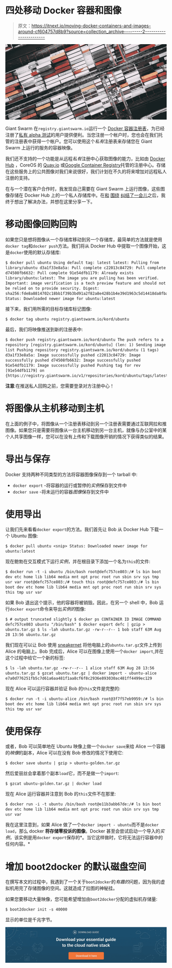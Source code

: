 # 四处移动 Docker 容器和图像

> 原文：<https://itnext.io/moving-docker-containers-and-images-around-cf604757d8b9?source=collection_archive---------2----------------------->

[![](img/a0e34fec13599cf2d6b30f1899f61a05.png)](http://www.giantswarm.io)

Giant Swarm 在`registry.giantswarm.io`运行一个 [Docker 容器注册表](https://github.com/docker/docker-registry)，为已经注册了[私有 alpha 测试](https://giantswarm.io/request-invite/)的用户提供便利。当您注册一个帐户时，您也会在我们托管的注册表中获得一个帐户。您可以使用这个*私有*注册表来存储您在 Giant Swarm 上运行的服务的容器映像。

我们还不支持的一个功能是从远程*私有*注册中心获取图像的能力，比如由 [Docker Hub](https://hub.docker.com) ，CoreOS 的 [Quay.io](https://quay.io/) 或[Google Container Registry](https://cloud.google.com/container-registry/)托管的注册中心。存储在这些服务上的公共图像对我们来说很好，我们计划在不久的将来增加对远程私人注册的支持。

在与一个潜在客户合作时，我发现自己需要在 Giant Swarm 上运行图像，这些图像存储在 Docker Hub 上的一个私人存储库中。在[和](http://stackoverflow.com/questions/26026931/setting-up-a-remote-private-docker-registry) [围绕](http://stackoverflow.com/questions/23935141/how-to-copy-docker-images-from-one-host-to-another-without-via-repository) [纠结了一会儿](http://stackoverflow.com/questions/28734086/how-to-move-docker-containers-between-different-hosts)之后，我终于想出了解决办法，并想在这里分享一下。

# 移动图像回购回购

如果您只是想将图像从一个存储库移动到另一个存储库，最简单的方法就是使用`docker tag`和`docker push`方法。我们将从 Docker Hub 中提取一个图像开始，这是`docker`使用的默认存储库:

```
$ docker pull ubuntu Using default tag: latest latest: Pulling from library/ubuntu d3a1f33e8a5a: Pull complete c22013c84729: Pull complete d74508fb6632: Pull complete 91e54dfb1179: Already exists library/ubuntu:latest: The image you are pulling has been verified. Important: image verification is a tech preview feature and should not be relied on to provide security. Digest: sha256:fde8a8814702c18bb1f39b3bd91a2f82a8e428b1b4e39d1963c5d14418da8fba Status: Downloaded newer image for ubuntu:latest
```

接下来，我们用所需的目标存储库标记图像:

```
$ docker tag ubuntu registry.giantswarm.io/kord/ubuntu
```

最后，我们将映像推送到新的注册表中:

```
$ docker push registry.giantswarm.io/kord/ubuntu The push refers to a repository [registry.giantswarm.io/kord/ubuntu] (len: 1) Sending image list Pushing repository registry.giantswarm.io/kord/ubuntu (1 tags) d3a1f33e8a5a: Image successfully pushed c22013c84729: Image successfully pushed d74508fb6632: Image successfully pushed 91e54dfb1179: Image successfully pushed Pushing tag for rev [91e54dfb1179] on {https://registry.giantswarm.io/v1/repositories/kord/ubuntu/tags/latest}
```

**注意**:在推送私人回购之前，您需要登录对方注册中心！

# 将图像从主机移动到主机

在上面的例子中，将图像从一个注册表移动到另一个注册表需要通过互联网拉和推图像。如果您只是需要将图像从一台主机移动到另一台主机，就像与办公室中的某个人共享图像一样，您可以在没有上传和下载图像开销的情况下获得类似的结果。

# 导出与保存

Docker 支持两种不同类型的方法将容器图像保存到一个 tarball 中:

*   `docker export` -将容器的运行或暂停的*实例*保存到文件中
*   `docker save` -将未运行的容器*图像*保存到文件中

# 使用导出

让我们先来看看`docker export`的方法。我们首先让 Bob 从 Docker Hub 下载一个 Ubuntu 图像:

```
$ docker pull ubuntu <snip> Status: Downloaded newer image for ubuntu:latest
```

现在鲍勃在交互模式下运行*实例*，并在根目录下添加一个名为`this`的文件:

```
$ docker run -t -i ubuntu /bin/bash root@defc757ce803:/# ls bin boot dev etc home lib lib64 media mnt opt proc root run sbin srv sys tmp usr var root@defc757ce803:/# touch this root@defc757ce803:/# ls bin boot dev etc home lib lib64 media mnt opt proc root run sbin srv sys this tmp usr var
```

如果 Bob 退出这个提示，他的容器将被销毁。因此，在另一个 shell 中，Bob 运行`docker export`命令来导出*实例的*图像:

```
$ # output truncated slightly $ docker ps CONTAINER ID IMAGE COMMAND defc757ce803 ubuntu "/bin/bash" $ docker export defc | gzip > ubuntu.tar.gz $ ls -lah ubuntu.tar.gz -rw-r--r-- 1 bob staff 63M Aug 28 13:56 ubuntu.tar.gz
```

我们现在可以让 Bob 使用 [sneakernet](https://en.wikipedia.org/wiki/Sneakernet) 将他电脑上的`ubuntu.tar.gz`文件上传到 Alice 的电脑上。Bob 完成后，Alice 可以在图像上使用一个`docker import`,并在这个过程中给它一个新的标签:

```
$ ls -lah ubuntu.tar.gz -rw-r--r-- 1 alice staff 63M Aug 28 13:56 ubuntu.tar.gz $ gzcat ubuntu.tar.gz | docker import - ubuntu-alice e7a0d776251fb5c7d61a6aa481f1aa8cf6f8c2936e893030ac481ff4499ec129
```

现在 Alice 可以运行容器并验证 Bob 的`this`文件是完整的:

```
$ docker run -t -i ubuntu-alice /bin/bash root@3f7f57eb9959:/# ls bin boot dev etc home lib lib64 media mnt opt proc root run sbin srv sys this tmp usr var
```

# 使用保存

或者，Bob 可以简单地在 Ubuntu 映像上做一个`docker save`来给 Alice 一个容器的*映像*的副本，Alice 可以在没有 Bob 修改的情况下使用它:

```
$ docker save ubuntu | gzip > ubuntu-golden.tar.gz
```

然后爱丽丝会拿着那个副本`load`它，而不是做一个`import`:

```
$ gzcat ubuntu-golden.tar.gz | docker load
```

现在 Alice 运行容器并注意到 Bob 的`this`文件不在那里:

```
$ docker run -i -t ubuntu /bin/bash root@e11b3abb67de:/# ls bin boot dev etc home lib lib64 media mnt opt proc root run sbin srv sys tmp usr var
```

我在这里注意到，如果 Alice 做了一个`docker import - ubuntu`而不是`docker load`，那么 docker **将存储零投诉的图像**。Docker 甚至会尝试启动一个导入的*实例*，该实例是用`docker export`保存的*。当它这样做时，它将无法运行容器中的任何内容。*

# 增加 boot2docker 的默认磁盘空间

在撰写本文的过程中，我遇到了一个关于`boot2docker`的*有趣的*问题，因为我的虚拟机用完了存储图像的空间。这就造成了拉图的神秘挂。

如果您要移动大量映像，您可能希望增加由`boot2docker`分配的虚拟机存储量:

```
$ boot2docker init -s 40000
```

显示的单位是千兆字节。

[![](img/ef438cb76c5d031f7368edcbd56d8e8d.png)](https://www.giantswarm.io/guide-cloud-native-stack?utm_campaign=Blog%20CTA%20Conversion&utm_source=Cloud%20native%20stack%20guide_Blog&utm_medium=Blog%20CTA&utm_term=cloud%20native%20stack%20guide)